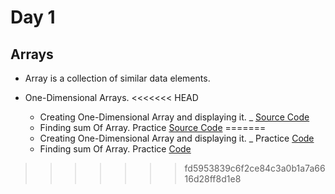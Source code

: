 # Day 1

## Arrays

- Array is a collection of similar data elements.


- One-Dimensional Arrays. 
<<<<<<< HEAD
   * Creating One-Dimensional Array and displaying it. _  [Source Code](https://github.com/Mishraji566/My100-DaysOfCoding/blob/main/Day1/OneD.java)
   * Finding sum Of Array. Practice [Source Code](Day1\SumArray.java)
=======
   * Creating One-Dimensional Array and displaying it. _ Practice [Code](https://github.com/Mishraji566/My100-DaysOfCoding/blob/main/Day1/OneD.java)
   * Finding sum Of Array. Practice [Code](https://github.com/Mishraji566/My100-DaysOfCoding/blob/main/Day1/SumArray.java)
>>>>>>> fd5953839c6f2ce84c3a0b1a7a6616d28ff8d1e8
